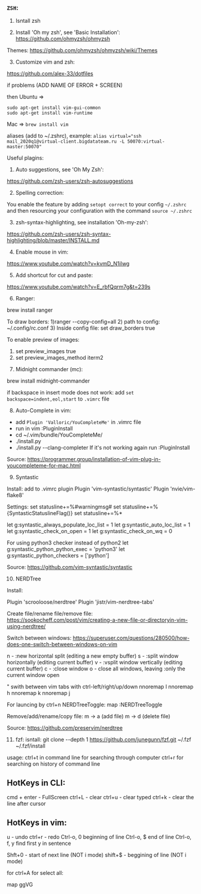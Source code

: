 ### `ZSH`:

1. Isntall zsh

2. Install 'Oh my zsh', see 'Basic Installation':
https://github.com/ohmyzsh/ohmyzsh

Themes:
https://github.com/ohmyzsh/ohmyzsh/wiki/Themes

3. Customize vim and zsh:

https://github.com/alex-33/dotfiles

if problems (ADD NAME OF ERROR + SCREEN)

then
Ubuntu => 
```
sudo apt-get install vim-gui-common
sudo apt-get install vim-runtime
```

Mac => `brew install vim`

aliases (add to ~/.zshrc), example:
`alias virtual="ssh mail_2020q1@virtual-client.bigdatateam.ru -L 50070:virtual-master:50070"`


Useful plagins:

1. Auto suggestions, see 'Oh My Zsh':

https://github.com/zsh-users/zsh-autosuggestions

2. Spelling correction:

You enable the feature by adding `setopt correct` to your config `~/.zshrc` and then resourcing your configuration with the command `source ~/.zshrc`

3. zsh-syntax-highlighting, see installation 'Oh-my-zsh':

https://github.com/zsh-users/zsh-syntax-highlighting/blob/master/INSTALL.md

4. Enable mouse in vim:

https://www.youtube.com/watch?v=kvmD_N1iIwg

5. Add shortcut for cut and paste:

https://www.youtube.com/watch?v=E_rbfQqrm7g&t=239s

6. Ranger:

brew install ranger

To draw borders:
1)ranger --copy-config=all
2) path to config: ~/.config/rc.conf
3) Inside config file: set draw_borders true

To enable preview of images:
1) set preview_images true
2) set preview_images_method iterm2

7. Midnight commander (mc):

brew install midnight-commander

if backspace in insert mode does not work:
add `set backspace=indent,eol,start` to `.vimrc` file


8. Auto-Complete in vim:

- add `Plugin 'Valloric/YouCompleteMe'` in .vimrc file
- run in vim :PluginInstall
- cd ~/.vim/bundle/YouCompleteMe/
- ./install.py
- ./install.py --clang-completer
If it's not working again run :PluginInstall

Source: https://programmer.group/installation-of-vim-plug-in-youcompleteme-for-mac.html

9. Syntastic

Install:
add to .vimrc plugin
Plugin 'vim-syntastic/syntastic'
Plugin 'nvie/vim-flake8'

Settings:
set statusline+=%#warningmsg#
set statusline+=%{SyntasticStatuslineFlag()}
set statusline+=%*

let g:syntastic_always_populate_loc_list = 1
let g:syntastic_auto_loc_list = 1
let g:syntastic_check_on_open = 1
let g:syntastic_check_on_wq = 0

For using python3 checker instead of python2
let g:syntastic_python_python_exec = 'python3'
let g:syntastic_python_checkers = ['python']

Source:
https://github.com/vim-syntastic/syntastic

10. NERDTree 

Install: 

Plugin 'scrooloose/nerdtree'
Plugin 'jistr/vim-nerdtree-tabs'

Create file/rename file/remove file:
https://sookocheff.com/post/vim/creating-a-new-file-or-directoryin-vim-using-nerdtree/

Switch between windows:
https://superuser.com/questions/280500/how-does-one-switch-between-windows-on-vim

<C-w>n - :new horizontal split (editing a new empty buffer)
<C-w>s - :split window horizontally (editing current buffer)
<C-w>v - :vsplit window vertically (editing current buffer)
<C-w>c - :close window
<C-w>o - close all windows, leaving :only the current window open

" swith between vim tabs with ctrl-left/right/up/down
nnoremap <C-Right> <C-W>l
nnoremap <C-Left> <C-W>h
nnoremap <C-Up> <C-W>k
nnoremap <C-Down> <C-W>j
  
For launcing by ctrl+n NERDTreeToggle:
map <C-n> :NERDTreeToggle<CR>

Remove/add/rename/copy file:
m -> a (add file)
m -> d (delete file)

Source:
https://github.com/preservim/nerdtree

11. fzf:
isntall: 
git clone --depth 1 https://github.com/junegunn/fzf.git ~/.fzf
~/.fzf/install

usage: ctrl+t in command line for searching through computer
ctrl+r for searching on history of command line

## HotKeys in CLI:
cmd + enter - FullScreen
ctrl+L - clear
ctrl+u - clear typed 
ctrl+k - clear the line after cursor

## HotKeys in vim:
u - undo
ctrl+r - redo
Ctrl-o, 0 beginning of line
Ctrl-o, $ end of line
Ctrl-o, f, y find first y in sentence

Shft+0 - start of next line (NOT i mode)
shift+$ - beggining of line (NOT i mode)





for ctrl+A for select all:

map <C-a> <esc>ggVG<CR>
